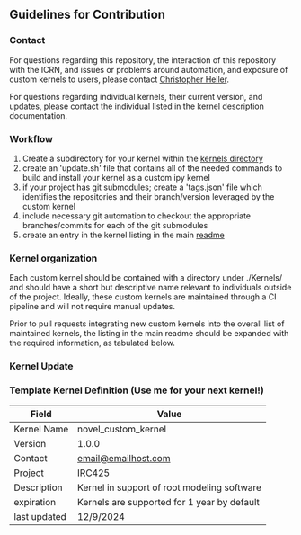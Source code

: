 ## Guidelines for Contribution

### Contact
For questions regarding this repository, the interaction of this repository with the ICRN, and 
issues or problems around automation, and exposure of custom kernels to users, please contact 
[Christopher Heller](mailto:cheller@illinois.edu).

For questions regarding individual kernels, their current version, and updates, please contact the individual listed in 
the kernel description documentation.

### Workflow

1. Create a subdirectory for your kernel within the [kernels directory](./Kernels/)
2. create an 'update.sh' file that contains all of the needed commands to build and install your kernel as a custom ipy kernel
3. if your project has git submodules; create a 'tags.json' file which identifies the repositories and their branch/version leveraged by the custom kernel
4. include necessary git automation to checkout the appropriate branches/commits for each of the git submodules
5. create an entry in the kernel listing in the main [readme](./README.md)
 
### Kernel organization
Each custom kernel should be contained with a directory under ./Kernels/ and should have a short but descriptive name 
relevant to individuals outside of the project. Ideally, these custom kernels are maintained through a CI pipeline and will not require manual updates.

Prior to pull requests integrating new custom kernels into the overall list of maintained kernels, the listing in the 
main readme should be expanded with the required information, as tabulated below.

### Kernel Update



### Template Kernel Definition (Use me for your next kernel!)
| Field        | Value                                       |
|--------------|---------------------------------------------|
| Kernel Name  | novel_custom_kernel                         |
| Version      | 1.0.0                                       |
| Contact      | email@emailhost.com                         |
| Project      | IRC425                                      |
| Description  | Kernel in support of root modeling software |
| expiration   | Kernels are supported for 1 year by default |
| last updated | 12/9/2024                                   |